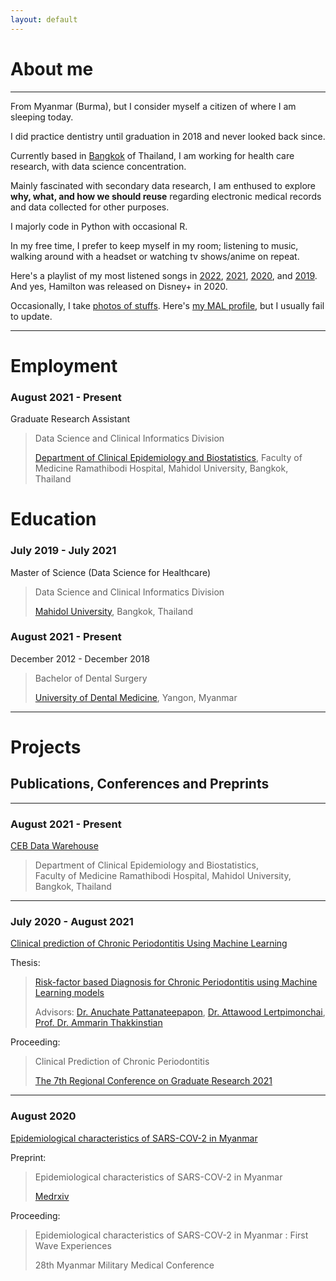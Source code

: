 ```yaml
---
layout: default
---
```


# About me
-------

From Myanmar (Burma), but I consider myself a citizen of where I am sleeping today. 

I did practice dentistry until graduation in 2018 and never looked back since. 

Currently based in [Bangkok](https://upload.wikimedia.org/wikipedia/commons/4/49/Th-Bangkok_ceremonial_name.ogg "Krungthepmahanakhon Amonrattanakosin Mahintharayutthaya Mahadilokphop Noppharatratchathaniburirom Udomratchaniwetmahasathan Amonphimanawatansathit Sakkathattiyawitsanukamprasit") of Thailand, I am working for health care research, with data science concentration.

Mainly fascinated with secondary data research, I am enthused to explore **why, what, and how we should reuse** regarding electronic medical records and data collected for other purposes. 

I majorly code in Python with occasional R.

In my free time, I prefer to keep myself in my room; listening to music, walking around with a headset or watching tv shows/anime on repeat.

Here's a playlist of my most listened songs in [2022](https://music.apple.com/th/playlist/replay-2019/pl.rp-BooEUbOj66bP "Replay 2022"), [2021](https://music.apple.com/th/playlist/replay-2021/pl.rp-8AA9cXvO44Xo "Replay 2021"), [2020](https://music.apple.com/th/playlist/replay-2020/pl.rp-P449SYAZaaYV "Replay 2020"), and [2019](https://music.apple.com/th/playlist/replay-2019/pl.rp-BooEUbOj66bP "Replay 2019"). And yes, Hamilton was released on Disney+ in 2020.

Occasionally, I take [photos of stuffs](https://unsplash.com/@finerbrighterlighter "Unsplash"). Here's [my MAL profile](https://myanimelist.net/profile/fibrili "MyAnimeList"), but I usually fail to update.

<hr />

# Employment

### August 2021 - Present

Graduate Research Assistant

> Data Science and Clinical Informatics Division
>
> [Department of Clinical Epidemiology and Biostatistics](https://www.rama.mahidol.ac.th/ceb/), Faculty of Medicine Ramathibodi Hospital, Mahidol University, Bangkok, Thailand

# Education

### July 2019 - July 2021

Master of Science (Data Science for Healthcare)

> Data Science and Clinical Informatics Division
>
> [Mahidol University](https://mahidol.ac.th/), Bangkok, Thailand

### August 2021 - Present

December 2012 - December 2018

> Bachelor of Dental Surgery
>
> [University of Dental Medicine](http://udmyangon-edu.com/), Yangon, Myanmar 

<hr />

# Projects
## Publications, Conferences and Preprints
-------

### August 2021 - Present
[CEB Data Warehouse](https://www.rama.mahidol.ac.th/ceb/CEBdatawarehouse "Introduction")

> Department of Clinical Epidemiology and Biostatistics,<br/>Faculty of Medicine Ramathibodi Hospital, Mahidol University, Bangkok, Thailand

<hr />

### July 2020 - August 2021

[Clinical prediction of Chronic Periodontitis Using Machine Learning](https://www.researchgate.net/project/Risk-Factor-based-Diagnosis-for-Chronic-Periodontitis-using-Machine-Learning-Models "ResearchGate")

Thesis:

> [Risk-factor based Diagnosis for Chronic Periodontitis using Machine Learning models](/assets/docs/msc_thesis.pdf "Thesis")
>
> Advisors: [Dr. Anuchate Pattanateepapon](https://orcid.org/0000-0003-1246-9482), [Dr. Attawood Lertpimonchai](https://orcid.org/0000-0003-2501-1534), [Prof. Dr. Ammarin Thakkinstian](https://scholar.google.com/citations?user=HW_DvVYAAAAJ&hl=en&oi=ao)

Proceeding:

> Clinical Prediction of Chronic Periodontitis
>
> [The 7th Regional Conference on Graduate Research 2021](https://www.spu.ac.th/uploads/contents/20210319220256.pdf "Page 45")

<hr />

### August 2020
[Epidemiological characteristics of SARS-COV-2 in Myanmar](https://www.researchgate.net/project/Epidemiology-of-SARS-CoV-2-in-Myanmar)

Preprint: 

> Epidemiological characteristics of SARS-COV-2 in Myanmar
>
> [Medrxiv](https://www.medrxiv.org/content/10.1101/2020.08.02.20166504v1)
    
Proceeding:

> Epidemiological characteristics of SARS-COV-2 in Myanmar : First Wave Experiences
>
> 28th Myanmar Military Medical Conference
